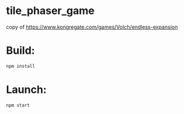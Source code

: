 # tile_phaser_game

copy of https://www.kongregate.com/games/Volch/endless-expansion

# Build:

``` bash
npm install
```

# Launch:

``` bash
npm start
```
